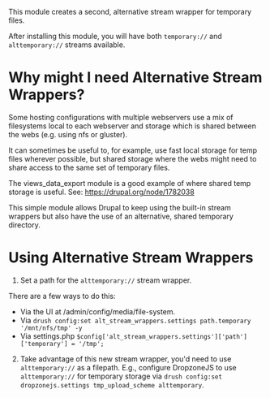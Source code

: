 This module creates a second, alternative stream wrapper for temporary files.

After installing this module, you will have both `temporary://` and `alttemporary://` streams
available.

# Why might I need Alternative Stream Wrappers?

Some hosting configurations with multiple webservers use a mix of
filesystems local to each webserver and storage which is shared between the 
webs (e.g. using nfs or gluster).

It can sometimes be useful to, for example, use fast local storage for temp
files wherever possible, but shared storage where the webs might need to
share access to the same set of temporary files. 

The views_data_export module is a good example of where shared temp storage
is useful. See: <https://drupal.org/node/1782038>

This simple module allows Drupal to keep using the built-in stream wrappers 
 but also have the use of an alternative, shared temporary directory.

Using Alternative Stream Wrappers
=================================

1. Set a path for the `alttemporary://` stream wrapper.

There are a few ways to do this:

* Via the UI at /admin/config/media/file-system.
* Via `drush config:set alt_stream_wrappers.settings path.temporary '/mnt/nfs/tmp' -y`
* Via settings.php `$config['alt_stream_wrappers.settings']['path']['temporary'] = '/tmp';`

2. Take advantage of this new stream wrapper, you'd need to use `alttemporary://` as a filepath. E.g., configure DropzoneJS to use `alttemporary://` for temporary storage via `drush config:set dropzonejs.settings tmp_upload_scheme alttemporary`.